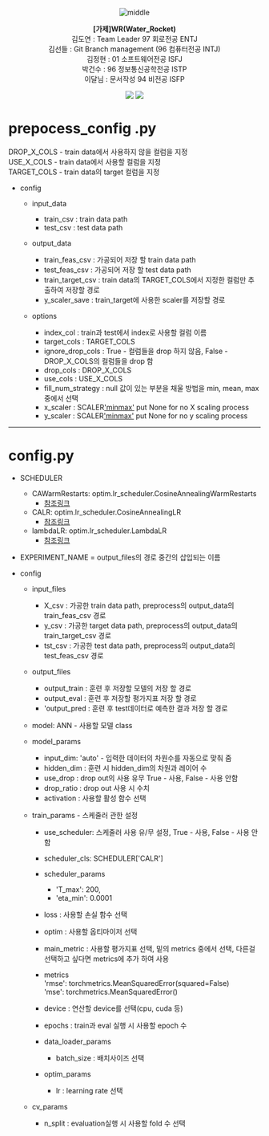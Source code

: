 <div align="center">
  
![middle](https://capsule-render.vercel.app/api?type=cylinder&color=0147FF&height=150&section=header&text=Wassup&fontColor=FFFFFF&fontSize=70&animation=fadeIn&fontAlignY=55)

**[가제]WR(Water_Rocket)** <br>
김도연 : Team Leader 97 회로전공 ENTJ<br> 
김선들 : Git Branch management (96 컴퓨터전공 INTJ)<br>
김정현 : 01 소프트웨어전공 ISFJ<br>
박건수 : 96 정보통신공학전공 ISTP<br>
이달님 : 문서작성 94 비전공 ISFP<br>


<img src="https://img.shields.io/badge/PyTorch-EE4C2C?style=for-the-badge&logo=PyTorch&logoColor=white">
<img src = "https://img.shields.io/badge/python-3776AB?style=for-the-badge&logo=python&logoColor=white">
</div>
  
# prepocess_config .py  
  
DROP_X_COLS - train data에서 사용하지 않을 컬럼을 지정  
USE_X_COLS - train data에서 사용할 컬럼을 지정  
TARGET_COLS - train data의 target 컬럼을 지정  
  
+ config  
    + input_data  
        + train_csv : train data path  
        + test_csv : test data path  
  
    + output_data
        + train_feas_csv : 가공되어 저장 할 train data path  
        + test_feas_csv : 가공되어 저장 할 test data path  
        + train_target_csv : train data의 TARGET_COLS에서 지정한 컬럼만 추출하여 저장할 경로  
        + y_scaler_save : train_target에 사용한 scaler를 저장할 경로  
    
    
    + options  
        + index_col : train과 test에서 index로 사용할 컬럼 이름  
        + target_cols : TARGET_COLS  
        + ignore_drop_cols : True - 컬럼들을 drop 하지 않음, False - DROP_X_COLS의 컬럼들을 drop 함  
        + drop_cols : DROP_X_COLS  
        + use_cols : USE_X_COLS  
        + fill_num_strategy : null 값이 있는 부분을 채울 방법을 min, mean, max 중에서 선택  
        + x_scaler : SCALER['minmax']() put None for no X scaling process  
        + y_scaler : SCALER['minmax']() put None for no y scaling process  
  
------------  
  
  # config.py  
  
+ SCHEDULER
    + CAWarmRestarts: optim.lr_scheduler.CosineAnnealingWarmRestarts  
        + [참조링크](https://pytorch.org/docs/stable/generated/torch.optim.lr_scheduler.CosineAnnealingWarmRestarts.html#torch.optim.lr_scheduler.CosineAnnealingWarmRestarts)  
    + CALR: optim.lr_scheduler.CosineAnnealingLR  
        +  [참조링크](https://pytorch.org/docs/stable/generated/torch.optim.lr_scheduler.CosineAnnealingLR.html)  
    + lambdaLR: optim.lr_scheduler.LambdaLR  
        + [참조링크](https://pytorch.org/docs/stable/generated/torch.optim.lr_scheduler.LambdaLR.html)  
  
+ EXPERIMENT_NAME = output_files의 경로 중간의 삽입되는 이름  
  
+ config  
    + input_files  
        + X_csv : 가공한 train data path, preprocess의 output_data의 train_feas_csv 경로  
        + y_csv : 가공한 target data path, preprocess의 output_data의 train_target_csv 경로  
        + tst_csv : 가공한 test data path, preprocess의 output_data의 test_feas_csv 경로  
  
    + output_files  
        + output_train : 훈련 후 저장할 모델의 저장 할 경로  
        + output_eval : 훈련 후 저장할 평가지표 저장 할 경로  
        + 'output_pred : 훈련 후 test데이터로 예측한 결과 저장 할 경로  
  
    + model: ANN - 사용할 모델 class  
    + model_params  
        + input_dim: 'auto' - 입력한 데이터의 차원수를 자동으로 맞춰 줌  
        + hidden_dim : 훈련 시 hidden_dim의 차원과 레이어 수  
        + use_drop : drop out의 사용 유무 True - 사용, False - 사용 안함  
        + drop_ratio : drop out 사용 시 수치  
        + activation : 사용할 활성 함수 선택  
  
    + train_params  - 스케줄러 관한 설정  
        + use_scheduler: 스케줄러 사용 유/무 설정, True - 사용, False - 사용 안 함  
        + scheduler_cls: SCHEDULER['CALR']  
        + scheduler_params  
            + 'T_max': 200,  
            + 'eta_min': 0.0001  
  
        + loss : 사용할 손실 함수 선택  
        + optim : 사용할 옵티마이저 선택  
        + main_metric : 사용할 평가지표 선택, 밑의 metrics 중에서 선택, 다른걸 선택하고 싶다면 metrics에 추가 하여 사용  
        + metrics  
            'rmse': torchmetrics.MeanSquaredError(squared=False)  
            'mse': torchmetrics.MeanSquaredError()  
        + device : 연산할 device를 선택(cpu, cuda 등)  
        + epochs : train과 eval 실행 시 사용할 epoch 수  
        + data_loader_params  
            + batch_size : 배치사이즈 선택  
        + optim_params  
            + lr : learning rate 선택  
    + cv_params  
        + n_split : evaluation실행 시 사용할 fold 수 선택  
